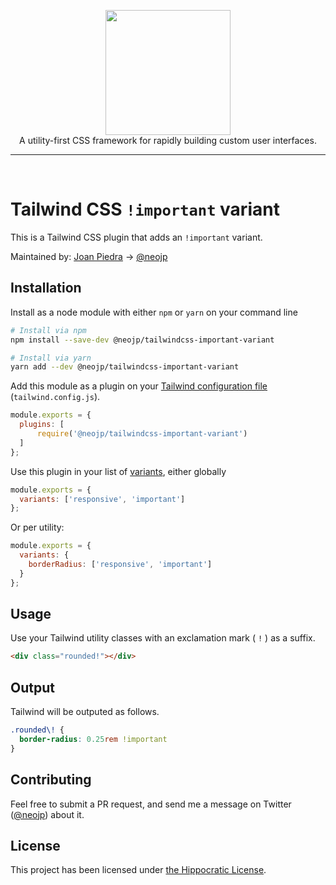 <p align="center">
    <a href="https://tailwindcss.com/" target="_blank"><img width="200" src="https://tailwindcss.com/img/tailwind.svg"></a><br>
    A utility-first CSS framework for rapidly building custom user interfaces.
</p>

---

<br>

# Tailwind CSS `!important` variant

This is a Tailwind CSS plugin that adds an `!important` variant.

Maintained by: [Joan Piedra](https://joanpiedra.com) → [@neojp](https://twitter.com/neojp)

## Installation

Install as a node module with either `npm` or `yarn` on your command line

```bash
# Install via npm
npm install --save-dev @neojp/tailwindcss-important-variant

# Install via yarn
yarn add --dev @neojp/tailwindcss-important-variant
```

Add this module as a plugin on your [Tailwind configuration file](https://tailwindcss.com/docs/configuration#plugins) (`tailwind.config.js`).

```js
module.exports = {
  plugins: [
      require('@neojp/tailwindcss-important-variant')
  ]
};
```

Use this plugin in your list of [variants](https://tailwindcss.com/docs/configuring-variants), either globally

```js
module.exports = {
  variants: ['responsive', 'important']
};
```

Or per utility:

```js
module.exports = {
  variants: {
    borderRadius: ['responsive', 'important']
  }
};
```

## Usage

Use your Tailwind utility classes with an exclamation mark ( `!` ) as a suffix.

```html
<div class="rounded!"></div>
```

## Output

Tailwind will be outputed as follows.

```css
.rounded\! {
  border-radius: 0.25rem !important
}
```

## Contributing

Feel free to submit a PR request, and send me a message on Twitter ([@neojp](https://twitter.com/neojp)) about it.

## License
This project has been licensed under [the Hippocratic License](https://firstdonoharm.dev/).